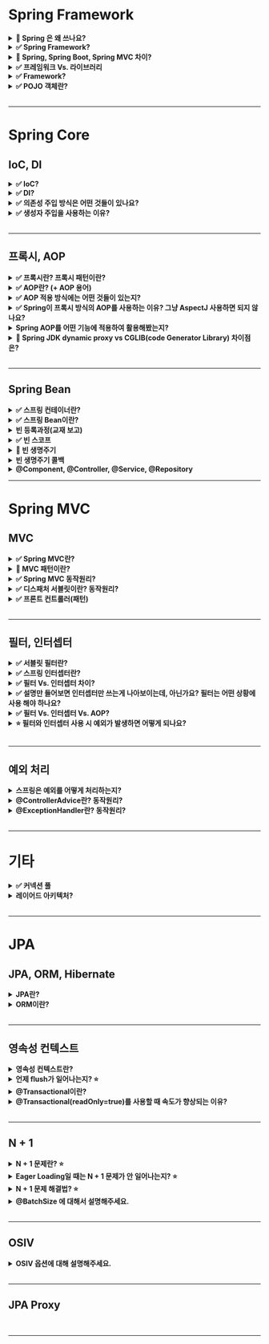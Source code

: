 # Spring Framework

<details>
    <summary><b>🔼 Spring 은 왜 쓰나요?</b></summary>

- Java 기반의 프레임워크 👉  **Java가 갖는 객체 지향 언어의 특성을 잘 살릴 수 있는 프레임워크** 
- 예) IoC, DI의 개념을 활용하여 다형성을 충분히 만족시킴   

</details>

<details>
    <summary><b>✅ Spring Framework?</b></summary>

- 자바 엔터프라이즈 개발을 편하게 해주는 **경량급 오픈소스 애플리케이션 프레임워크**
- 엔터프라이즈 애플리케이션을 개발하는데 필요한 인프라를 제공함으로써, 개발자는 비즈니스 로직에만 집중할 수 있다. 
- 스프링의 프레임워크의 중요한 특징으로는 `의존성 주입`, `제어의 역전` 등이 있다.  

---

### Spring 

- 자바 엔터프라이즈 개발을 편하게 해주는 **경량급 오픈소스 애플리케이션 프레임워크**
- **Lightweight Java Applicaion Framework**
  - 목표: POJO 기반(경량급)의 엔터프라이즈 애플리케이션 개발을 쉽고 편하게 할 수 있게한다.
  - 자바 애플리케이션을 개발하는데 필요한 인프라를 제공 👉 개발자는 애플리케이션 비즈니스 로직에 집중할 수 있게 된다.
- 동적인 웹 사이트를 개발하기 위한 여러 가지 서비스를 제공한다.

> 💡 자바 엔터프라이즈
>  - 웹 프로그래밍에 필요한 기능을 다수 포함
>  - JSP, Servlet, JDBC 등

</details>

<details>
    <summary><b>🔼 Spring, Spring Boot, Spring MVC 차이?</b></summary>

---

- `Spring`
  - POJO 객체 기반의 엔터프라이즈 애플리케이션 개발을 쉽고 편하게 할 수 있게하는 프레임워크
  - `DI`, `IoC`를 적절히 사용해서 느슨하게 결합된 애플리케이션을 개발할 수 있게함.
  - 문제: 스프링 기반으로 개발을 할 때 **필요한 라이브러리를 등록하기 위한 많은 설정을 필요로 한다.** 
    - 라이브러리간 종속성, 버전 호환성 등을 신경써야함

- `Spring Boot` 
  - 스프링 프레임워크의 모듈
  - 스프링에서 제공하는 **많은 라이브러리를 기본 설정 값으로 자동으로 설정**할 수 있게 해준다.
    - 👉 Spring MVC 역시 편하게 사용할 수 있도록 해준다.
  - **개발자는 종속성이나 버전 호환성에 대해 걱정할 필요가 없게 됨**

- `Spring MVC`
  - MVC 패턴을 구현할 수 있도록 지원해주는 스프링 '프레임워크'

--- 

- [Spring Boot vs. Spring MVC vs. Spring 의 비교](https://blog.naver.com/PostView.nhn?isHttpsRedirect=true&blogId=sthwin&logNo=221271008423&parentCategoryNo=&categoryNo=50&viewDate=&isShowPopularPosts=true&from=search)

</details>

<details>
    <summary><b>✅ 프레임워크 Vs. 라이브러리</b></summary>

- 공통점
  - 둘 다 **다른 누군가가 작성해둔 코드**, 프로젝트를 위해서 가져다 쓴다.
- 차이점
  - **프로그램 `제어의 주도권`이 누구한테 있느냐**
- `프레임워크`
  - 이미 정해진 규칙에 따라 코드를 작성하고, 프레임워크가 내가 작성한 코드를 호출하여 프로그램을 제어 
  - 라이브러리를 포함
  - `JUnit5`를 사용하여 코드를 작성하고, 실행은 Junit의  `@Test` 어노테이션이 대신해준다.  
- `라이브러리`
  - 내가 코드를 호출해서 컨트롤하는 거면 라이브러리. 

![](https://img1.daumcdn.net/thumb/R1280x0/?scode=mtistory2&fname=https%3A%2F%2Fblog.kakaocdn.net%2Fdn%2FXs3xz%2FbtqHByulBdl%2Fku7QE8veHKu4qzKeWkIPVk%2Fimg.png)

---

- https://www.youtube.com/watch?v=t9ccIykXTCM
- https://nhj12311.tistory.com/382

</details>

<details>
    <summary><b>✅ Framework?</b></summary>

- 프레임워크란 응용 프로그램이나 소프트웨어 솔루션 개발을 수월하기 위해 구조, 틀이 제공된 소프트웨어 환경

</details>


<details>
    <summary><b>✅ POJO 객체란?</b></summary>

- 프레임워크 인터페이스나 클래스를 구현하거나 확장하지 않은 단순 클래스
- Java에서 제공하는 기본 API외에는 종속되지 않아 코드가 간결하고 테스트 자동화에 유리
- Spring에서는 도메인과 비즈니스 로직을 수행하는 대상 이 POJO 대상이 될 수 있다. 

</details>

<br>

---

# Spring Core

## IoC, DI

<details>
    <summary><b>✅ IoC?</b></summary>

- 객체의 생성에서부터 생명주기의 관리까지 모든 객체에 대한 제어권이 바뀐 것을 의미 
  - 또는 제어 권한을 자신이 아닌 다른 대상에게 위임하는 것

- 개발자는 프레임워크에 필요한 부품을 개발하고 조립하는 방식으로 개발 &  최종 호출은 개발자가 아니라 프레임워크의 내부에서 결정된 대로 이뤄지게 되는데 이런 현상을 `제어의 역전`이라고 함

- Spring에서는 `IoC 컨테이너`를 통해 객체의 생성주기를 관리함으로써 `IoC`를 구현

</details>

<details>
    <summary><b>✅ DI?</b></summary>

- DI는 스프링에서 지원하는 `IoC의 형태`
- **클래스 사이의 의존관계를 빈 설정 정보를 바탕으로 컨테이너가 자동으로 연결해주는 것**
  - Bean 설정 파일에 의존관계가 필요하다는 정보만 추가함으로써 👉 오브젝트의 레퍼런스를 컨테이너가 주입을 해준다.
  - 런타임에 동적으로 의존관계가 생긴다. (컨테이너가 흐름의 주체가 된다.)

- 장점 
  - DI를 통해 `결합도`를 낮출 수 있다.
  - 객체에 대한 독립적인 테스트가 가능해진다. 
- 단점
  - DI를 설정하는 작업이 필요하므로, 간단한 프로그램에서는 이 과정이 번거로울 수 있음.
  - 코드 추적이 어려움. 
    - 의존성이 주입되었을 때 비로소 어떤 객체가 주입되었는지 알 수 있다.

> 💡 `컨테이너` 
>  - 프레임워크기반의 개발에서는 프레임워크가 자신이 흐름의 주체가 되어 필요할 때마다 애플리케이션을 호출하여 진행
>  - 이 때 `흐름의 제어권`을 가지는 것이 컨테이너

> 💡 `결합도`: 구현체에 의존하느냐 추상체에 의존하느냐

---

- https://www.nextree.co.kr/p11247/

</details>

<details>
    <summary><b>✅ 의존성 주입 방식은 어떤 것들이 있나요?</b></summary>

- 생성자 주입
  - 필요한 의존성을 모두 포함하는 생성자를 만들고, 해당 생성자를 통해 의존성 주입
  - 생성자 호출 시점에 딱 한 번만 주입되는 것이 보장됨
  - **불변, 필수** 의존관계에 사용.

- Setter 주입
  - 필드값을 수정하는 메서드를 통해 주입
  - **선택, 변경** 가능성이 있는 의존관계에 사용

```java
@Autowired
public void setMemberRepository(MemberRepository memberRepository) {
    this.memberRepository = memberRepository;
}
  ```


- 필드 주입 
  - 필드에 `@Autowired`를 통해 의존성 주입
  - 외부에서 접근이 불가능
  - DI 프레임워크가 없으면 아무것도 할 수 없는 객체가 된다.
  - 외부에서 접근이 불가능해서 테스트 하기 힘들다는 치명적인 단점

</details>

<details>
    <summary><b>✅ 생성자 주입을 사용하는 이유?</b></summary>

- **대부분의 의존성 주입은 한 번 일어나고 난 뒤에 애플리케이션 종료때까지 유지 됨**
  - 중간에 의존관계가 변경되면 예상치 못한 흐름으로 넘어간다. 👉 의도와 다르게 동작 위험
- `Setter 주입`을 사용하면 `public`으로 접근 제어를 열어야하고, 누군가 실수로 필드값을 변경할 수도 있다. 
- `필드 주입`의 경우 외부에서 접근이 불가능하므로 테스트를 할 수가 없다. 
- 생성자 주입은 객체를 생성할 때 딱 1번만 호출되므로 이후에 호출되는 일이 없다. 따라서 불변하게 설계할 수 있다.

</details>

<br>

---

## 프록시, AOP

<details>
    <summary><b>✅ 프록시란? 프록시 패턴이란?</b></summary>

### 프록시

- 클라이언트가 요청한 결과를 서버에 직접 요청하는 것이 아닌, **대리자를 통해서 간접적으로 요청**할 수 있는데, 여기서 대리자를 `프록시`라 한다.
- 클라이언트 ➡️ 프록시 ➡️ 서버

- 특징 
  - `대체 가능성` 
    - 객체에서 프록시가 되려면, 클라이언트는 실제 서버에게 요청했는지 프록시에게 요청했는지 조차 몰라야한다.

- 주요 기능 
  - `접근 제어`
    - 권한에 따른 접근 차단
    - 캐싱
    - 지연 로딩
  - `부가 기능 추가`
    - 원래 서버가 제공하는 기능에 대해 부가 기능 수행
    - 예) 요청값이나 응답값을 조

### 프록시 패턴 

- 프록시를 이용하여 **특정 객체에 대한 접근을 제어하거나 기능을 추가**할 수 있는 패턴

- 예시
  - JPA에서, 연관된 엔티티를 조회할 때 `Lazy Loading`으로 설정한 경우 프록시 객체가 주입됨.
  - `@Transactional`을 이용하면 스프링 AOP로 인해 해당 객체의 프록시 객체를 만들어서 주입하여 사용.

- 장점
  - `OCP` 만족
    - 기능은 확장하면서, 기존 객체의 변경은 없음 👉 `OCP`

- 단점
  - 프록시 객체가 생성됨에 따라 복잡도 증가. 처리 속도 증가

</details>



<details>
    <summary><b>✅ AOP란? (+ AOP 용어)</b></summary>

### AOP (Aspect-Oriented Programming)

- **애플리케이션 로직을 핵심 기능과 부가 기능으로 나누고, 여러 곳에서 사용되는 부가 기능. 즉 공통 관심 사항을 분리하는 방식의 프로그래밍**을 말한다.
  - 예) 로깅, 데이터베이스 연결
  
- 장점
  - **중복 코드가 줄어듦**
  - **변경 지점이 하나**가 되도록 잘 모듈화 시킴 👉 OOP 단점 극복

### 용어 정리



</details>

<details>
    <summary><b>✅ AOP 적용 방식에는 어떤 것들이 있는지?</b></summary>

### 1. 컴파일 시점 

- `.java` 파일을 컴파일러를 이용해서 `.class`를 만드는 시점에 부가 로직을 추가하는 방식.

- 단점
  - AspectJ가 제공하는 별도의 컴파일러를 사용해야하고, 설정이 복잡. 
  - `AspectJ`를 직접 사용해야한다

- 조인 포인트
  - 모든 지점(생성자, 필드값 접근, static 메서드 접근 & 실행)

> 💡 조인 포인트?
> - 생성자, static 메서드 접근 & 실행 등 **AOP를 적용할 수 있는 지점**
   
### 2. 클래스 로딩 시점 

- `.class` 파일을 `JVM`에 올리기 전에 바이트코드를 조작하여 위빙하는 방식(로드타임 위빙)

- 단점
  - 자바를 실행할 때 별도의 옵션(java -javaagent)을 통해 클래스 로더 조작기를 지정해야함
    - 번거롭고 운영하기 어려움
  - `AspectJ`를 직접 사용해야한다

- 조인 포인트
  - 모든 지점(생성자, 필드값 접근, static 메서드 접근 & 실행)

> 💡 위빙
> - 원본 로직에 부가 로직이 추가되는 것
> - 애스펙트와 실제 코드를 연결해서 붙이는 것

### 3. 런타임 시점

- 클래스 로더에 클래스가 올라가고, **자바가 이미 실행되고 난 후에 부가로직을 추가하는 방식**
- 실제 대상 코드는 그대로 유지. 프록시를 통해 부가 기능이 적용
  - 항상 프록시를 통해야 부가 기능을 사용할 수 있다.
- `Spring AOP`가 사용하는 방식

- 장점
  - 별도의 컴파일러나 실행 옵션을 지정하지 않아도 된다. 스프링만 있으면 사용가능.

- 조인 포인트
  - **메서드 실행 시점으로 제한**된다.
    - **프록시는 메서드 오버라이딩 개념으로 동작**하기 때문에 생성자나 static 메서드, 필드값 접근에는 사용 불가.

---

> 💡스프링은 AspectJ의 문법을 차용하고 프록시 방식의 AOP를 적용한다. AspectJ를 직접 사용하는 것이 아니다. 

</details>

<details>
    <summary><b>✅ Spring이 프록시 방식의 AOP를 사용하는 이유? 그냥 AspectJ 사용하면 되지 않나요?</b></summary>

- 그냥 AspectJ를 사용하면 `런타임`이 아닌 `컴파일 타임`과 `클래스 로드` 시점에 애스펙트를 적용해야함
- 그러기 위해서는 **별도의 컴파일러**를 사용하거나 **자바 실행옵션**, **AspectJ 전용 문법**등 번거롭고 복잡함
- 👉 스프링만 있으면 사용가능한 DI, IoC 개념 등을 이용하여 프록시를 이용해 AOP를 적용 가능. 

</details>

<details>
    <summary><b>Spring AOP를 어떤 기능에 적용하여 활용해봤는지?</b></summary>
</details>

<details>
    <summary><b>🔼 Spring JDK dynamic proxy vs CGLIB(code Generator Library) 차이점은?</b></summary>

- 기존 Proxy 패턴을 이용한 프록시의 문제
  - 부가 기능 코드의 중복이 생긴다
  - 매번 프록시 객체를 생성해야함 👉코드의 복잡도 증가 

![](https://img1.daumcdn.net/thumb/R1280x0/?scode=mtistory2&fname=https%3A%2F%2Fblog.kakaocdn.net%2Fdn%2FezX5oG%2FbtrOY9OTpAj%2ForkSBdcoHI8SHP1WeVmQHK%2Fimg.png)

- Spring AOP를 통해 프록시 객체를 생성할 때, 해당 객체가 인터페이스를 구현 유무의 차이
  - 구현하는 경우 👉 JDK dynamic proxy
  - 구현 안 하는 경우 👉 CGLIB

- ProxyBeanFactory
  - Spring에서 프록시를 Bean으로 만들어주는 하나의 객체

- JDK Dynamic Proxy
  - Reflection을 이용하여 프록시 객체를 생성 👉 속도가 느리다. (동적으로 Class를 Load 하고, Heap에 객체를 띄우는 선행 절차가 존재하기에 나타나는 결과이다.)
  - 인터페이스가 있어야 한다.
- CGLIB
  - 바이트 코드를 조작해서 프록시를 만듦으로 빠르다.
  - 상속 방식으로 구현되어 인터페이스가 없어도된다.
  - Spring Boot의 기본 방식

---

- https://huisam.tistory.com/entry/springAOP
- https://gmoon92.github.io/spring/aop/2019/04/20/jdk-dynamic-proxy-and-cglib.html

</details>

<br>

---


## Spring Bean

<details>
    <summary><b>✅ 스프링 컨테이너란?</b></summary>

- **자바 객체의 생명 주기를 관리하며, 생성된 자바 객체들에게 추가적인 기능을 제공하는 역할**
- 예를 들면, 스프링 빈을 생성하고, 의존성 주입이 필요한 곳에 레퍼런스를 할당해준다.
- `ApplicationContext`를 스프링 컨테이너라고 한다. 

</details>

<details>
    <summary><b>✅ 스프링 Bean이란?</b></summary>

- 스프링 컨테이너 안에 들어있는 객체
- 스프링 컨테이너 초기화 시 빈 객체 생성, 의존 객체 주입 및 초기화
- 스프링 컨테이너 종료 시 빈 객체 소멸

</details>

<details>
    <summary><b>빈 등록과정(교재 보고)</b></summary>



</details>

<details>
    <summary><b>✅ 빈 스코프</b></summary>

- 빈 스코프란, **빈이 존재할 수 있는 범위**를 의미

### 스프링이 지원하는 다양한 스코프 범위

- `싱글톤 스코프`
  - 스프링 빈의 기본 스코프
  - 스프링 컨테이너의 시작과 종료까지 1개의 객체로 유지
  - **싱글톤 빈 객체는 여러 쓰레드에 의해 공유되기 때문에 Stateless로 설계하는 것이 중요**

- `프로토타입 스코프`
  - 빈의 생성, 의존관계 주입, 초기화까지만 관여하고 더 이상 컨테이너가 관리하지 않는 스코프
  - 매번 **요청마다 생성하고** 클라이언트에게 반환한다음에 더 이상 관리 안 함
  - **싱글톤은 스프링 컨테이너가 생성될 때 빈이 생성되는데, 프로토타입은 요청이 있을 때만 생성됨**
  - @Autowired의 지원을 받을 수 있음 -> DI 가능 
  - [언제 사용하는가](https://www.inflearn.com/questions/415649/%ED%94%84%EB%A1%9C%ED%86%A0%ED%83%80%EC%9E%85-%EB%B9%88%EC%97%90-%EB%8C%80%ED%95%9C-%EC%A7%88%EB%AC%B8)

```java
@Scope("prototype")
@Component
public class HelloBean {}
```

- 웹 관련 스코프
  - `request`
    - 웹 요청이 들어오고 나갈 때까지 유지되는 스코프
    - 로깅을 하기 위해 요청이 들어올 때 생성할 때 로깅, 빈이 종료되기전에 `@PreDestroy`로 로깅 남긴다.
  - `session`
    - 웹 세션이 생성되고 종료될 때까지 유지되는 스코프
  - `application`
    - 웹의 서블릿 컨텍스트와 같은 범위로 유지되는 스코프
      - 서블릿 컨텍스트는 web application내에 있는 모든 서블릿들을 관리하며 정보공유할 수 있게 도와 주는 역할 을 하는데, 톰캣 컨테이너가 실행 시 애플리케이션 하나당 한개의 서블릿컨텍스트가 생성된다.
      - 생명 주기는 보통 톰캣의 시작과 종료와 일치한다.

</details>

<details>
    <summary><b>🔼 빈 생명주기</b></summary>

> 스프링 컨테이너 생성 -> 스프링 빈 생성 -> 의존 관계 주입 -> 초기화 콜백 -> 사용 -> 소멸 전 콜백 -> 스프링 컨테이너 종료
- 스프링 컨테이너에 의해 생명주기가 관리된다.
- 스프링 컨테이너 초기화 시 빈 객체 생성, 의존 관계를 주입하고 초기화 
- 싱글톤 빈들은 컨테이너 종료 전 소멸 전 콜백이 발생
- 초기화와 소멸 메서드는 애노테이션으로 @PostConstruct, @PreDestroy 를 사용하는 것이 권장된다

</details>

<details>
    <summary><b>빈 생명주기 콜백</b></summary>



</details>


<details>
    <summary><b>@Component, @Controller, @Service, @Repository</b></summary>
</details>

---

# Spring MVC

## MVC

<details>
    <summary><b>✅ Spring MVC란?</b></summary>

- **웹 애플리케이션 개발을 위한 MVC 패턴 기반의 Spring 프레임워크**
- `디스패처 서블릿` 등을 활용하여 해당 애플리케이션으로 들어오는 모든 요청을 핸들링 & 공통 작업을 처리

</details>

<details>
    <summary><b>🔼 MVC 패턴이란?</b></summary>

- 정의
  - 애플리케이션의 개발 영역을 Model, View, Controller로 나눠 각 역할에 맞는 코드를 작성
  - 사용자 인터페이스(UI)와 도메인 로직을 분리함으로써 서로에게 영향이 가지 않게한다. 
    - 👉 각자의 독립적인 개발과 유지보수를 용이하게 함

- MVC
  - Model
    - 데이터와 비즈니스 로직을 처리  
    - 비즈니스 로직을 처리한 데이터의 결과
  - View
    - 클라이언트에게 보여줄 화면을 처리 
  - Controller
    - 클라이언트에게 요청을 받는 엔드포인트
    - Model에게 요청을 전달하고, 데이터를 리턴 받아 처리 & View로 리턴

- 장점
  - 과거에는 Controller에 다 담아두고 처리했다.
  - 기능 별로 코드를 분리하여, 가독성을 높이고 재사용성을 증가시킨다.

- 단점  
  - 프로그램 규모가 커짐에 따라 유지보수가 쉽지 않음(why?)

</details>

<details>
    <summary><b>✅ Spring MVC 동작원리?</b></summary>

![](https://camo.githubusercontent.com/d7cef9e49a490593b9ef01173bc8b685394a898e62d254e323ea5a6931279763/68747470733a2f2f6261636b746f6e792e6769746875622e696f2f6173736574732f696d672f706f73742f696e746572766965772f736572766c65742d362e504e47)

1. 디스패처 서블릿이 요청을 받음
2. 핸들러 매핑을 통해 요청을 처리할 핸들러 조회
3. 핸들러에게 요청을 위임할 핸들러 어댑터를 조회, 핸들러에게 요청 위임
4. 핸들러는 비즈니스 로직을 수행하고 `ModelAndView` 로 변환해서 반환
   - ModelAndView: 
     - 디스패처 서블릿에 의해 처리될 뷰를 직접 지정할 수 있고 Model(entity)부분에 있는 데이터를 전달 할 수 있도록 하는 객체
5. viewResolver를 호출
   - 적절한 viewResolver를 찾고 해당 viewResolver를 호출한다.
   - RestController라면 이 과정과 이후 과정 없이 컨버터를 이용해 바로 결과값을 리턴한다.
   - `ViewResolver`:
     - ModelAndView 객체를 View 영역으로 전달하기 위해 알맞은 View 정보를 설정하는 역할 
6. view 반환
   - viewResolver는 뷰의 논리 이름을 물리 이름으로 바꾸고, 렌더링 역할을 담당하는 뷰 객체를 반환
7. view 렌더링
   

</details>

<details>
    <summary><b>✅ 디스패처 서블릿이란? 동작원리?</b></summary>

- 정의
  - HTTP 프로토콜로 들어오는 모든 **요청을 가장 먼저 받아**, **적합한 컨트롤러를 찾아 요청을 위임하는 `프론트 컨트롤러`**
  
- 장점
  - 과거에는 서블릿에 대해 URL을 매핑하기 위해 web.xml 에 모두 등록해줘야 했음 
  - 👉 **디스패처 서블릿의 등장으로 해당 어플리케이션으로 들어오는 모든 요청을 핸들링**해주고 `공통 작업`을 처리
  - **컨트롤러만 구현해두면 디스패처 서블릿이 알아서 요청을 위임해주게 됨**

- 동작원리 

![](https://img1.daumcdn.net/thumb/R1280x0/?scode=mtistory2&fname=https%3A%2F%2Fblog.kakaocdn.net%2Fdn%2FbImFbg%2FbtrGzZMTuu2%2FCkY4MiKvl5ivUJPoc5I3zk%2Fimg.png)

1. 클라이언트의 요청을 디스패처 서블릿이 받음
2. 요청을 위임할 컨트롤러 조회 
   - 핸들러 매핑을 통해 URL에 매핑된 핸들러(컨트롤러)를 조회
3. 요청을 핸들러로 전달할 `핸들러 어댑터`를 찾아 요청을 위임
   - 직접 요청을 전달하는 것이 아니라 어댑터를 통해 위임하는 이유
     - 컨트롤러의 구현 방식(Controller 인터페이스, 어노테이션)이 다양하므로
   - 어댑터 패턴
     - 호환되지 않는 인터페이스를 가진 객체들이 협업할 수 있도록 하는 구조적 디자인 패턴
4. 핸들러 어댑터가 컨트롤러에게 요청을 위임
   - 컨트롤러로 요청을 위임한 전/후에 공통적인 작업이 필요
   - 예시
     - 인터셉터
     - `ArgumentResolver` 👉 `@RequestBody`, `@RequestParam` 등을 처리
     - `ReturnValueHandler` 👉 ResponseEntity의 Body를 직렬화
5. 비즈니스 로직 처리
6. 컨트롤러가 리턴값을 리턴
7. 핸들러 어댑터가 리턴값을 처리
   - `ReturnValueHandler` 👉 ResponseEntity의 Body를 직렬화
8. 서버의 응답을 클라이언트로 반환함
   - 필터를 거쳐 최종적으로 클라이언트로 반환

--- 

- [[Spring] Dispatcher-Servlet(디스패처 서블릿)이란? 디스패처 서블릿의 개념과 동작 과정](https://mangkyu.tistory.com/18)

</details>

<details>
    <summary><b>✅ 프론트 컨트롤러(패턴)</b></summary>

- 정의 
  - 서블릿 컨테이너의 제일 앞에서, 서버로 들어오는 클라이언트의 모든 요청을 받아 처리해주는 컨트롤러. 
  - MVC 구조에서 함께 사용되는 디자인 패턴

- 서블릿 컨테이너
  - WAS 내부에서 개발자 대신 서블릿을 관리

</details>

<br>

---

## 필터, 인터셉터 

<details>
    <summary><b>✅ 서블릿 필터란?</b></summary>

- 서블릿에서 제공하는 기능으로, **디스패처 서블릿에 요청이 전달되기 전/후** 에 URL 패턴에 맞는 요청에 대해 부가작업을 처리할 수 있는 기능 제공

- `웹 컨테이너`에서 관리

- 용도
  - 모든 요청에 대한 로깅/검사
  - 이미지/데이터 압축, 문자열 인코딩

- 메서드
  - `init()`
    - 필터 객체 초기화.
  - `doFilter()`
    - URL 패턴에 맞는 모든 HTTP 요청이 디스패처 서블릿으로 전달되기 전에 웹 컨테이너에 의해 실행되는 메소드
  - `destroy()`
    - 필터 객체가 소멸될 때 호출되는 메서드
    - 서블릿 컨테이너가 종료될 때 1회 호출 

</details>

<details>
    <summary><b>✅ 스프링 인터셉터란?</b></summary>

- Spring이 제공하는 기술로써, 디스패처 서블릿이 **컨트롤러를 호출하기 전/후**에 요청과 응답을 참조하거나 가공할 수 있는 기능을 제공.

- `스프링 컨테이너`에서 관리 
  - `@ControllerAdvice`, `@ExceptionHandler` 와 같은 스프링에서 제공하는 예외처리 사용 가능.
  
- 용도
  - API 호출에 대한 로깅/검사
  - Controller로 넘겨주는 데이터의 가공

- 메서드 
  - `preHandle()`
    - 핸들러 호출 전 실행
  - `postHandle()`
    - 핸들러 호출 후 실행
    - 핸들러(컨트롤러) 하위 계층에서 예외 발생 시 실행 X
  - `afterCompletion()`
    - 핸들러 호출 후 `postHandle()`까지 실행되고 나서 실행
    - 핸들러(컨트롤러) 하위 계층에서 예외 발생하더라도 반드시 실행 됨.


</details>

<details>
    <summary><b>✅ 필터 Vs. 인터셉터 차이?</b></summary>

- **관리되는 컨테이너**가 다르다.
  - 필터는 웹 컨테이너
  - 인터셉터는 스프링 컨테이너에서 관리 👉 Spring 에서 제공하는 예외처리 가능.

- **Spring 예외 처리 적용 여부**
  - 인터셉터는 스프링 컨텍스트 안에서 관리되므로 `@ControllerAdvice`, `@ExceptionHandler` 와 같은 스프링에서 제공하는 예외처리 사용 가능.

- **HttpServletRequest, Response 객체 조작 여부** 
  - 필터는 다음 필터로 넘어가기 전에 Request, Response **객체 자체를 변경 가능** 
  - 인터셉터는 Request, Response 객체 자체를 변경할 수는 없지만 **값은 조작 가능**
  
</details>

<details>
    <summary><b>✅ 설명만 들어보면 인터셉터만 쓰는게 나아보이는데, 아닌가요? 필터는 어떤 상황에 사용 해야 하나요?</b></summary>

- 둘의 가장 큰 차이는 스프링 컨텍스트에 속하냐의 여부.

- 필터는 스프링 컨텍스트에 속하지 않는다.
  - **스프링과 무관하게 전역적으로 처리해야하는 작업**에 사용하면 좋다.
    - 예) 문자열 인코딩
    
- 인터셉터는 스프링 컨텍스트에 속한다. 
  - 클라이언트의 요청에 대해 전역적으로 처리 해야하는 작업에 사용하면 좋다.
  - 예를 들면 `인가`는 특정 그룹에 대해서는 권한이 없는 등의 처리를 해주어야하는데, 이러한 작업들을 컨트롤러와 가까운 인터셉터가 처리하기 좋다. 

</details>

<details>
    <summary><b>✅ 필터 Vs. 인터셉터 Vs. AOP?</b></summary>

- **사용 목적의 차이**
  - 필터: 
    - 스프링과 무관하게 처리해야하는 작업
    - 예) 문자열 인코딩
  - 인터셉터: 
    - Controller로 넘겨주는 정보(데이터)의 가공
    - 예) 특정 사용자는 특정 기능을 사용 못하게 막는 등의 세부적인 보안 작업
  - AOP: 
    - 비즈니스단의 메서드에서 조금 더 세밀하게 조정하고 싶을 때. 
    - 예) 특정 메서드의 트랜잭션 처리

- **적용 대상, 실행 위치가 다름**
  - 필터, 인터셉터: 
    - 적용 대상을 URL로 구분
    - 필터는 디스패처 서블릿 전/후
    - 인터셉터는 컨트롤러 전/후
  - AOP: 
    - URL, 파라미터, 어노테이션 등 PointCut이 지원하는 방법으로 대상 지정 

---

- [[Spring] Filter, Interceptor, AOP 차이 및 AOP를 사용하여 Logging을 구현한 이유](https://velog.io/@miot2j/Spring-Filter-Interceptor-AOP-%EC%B0%A8%EC%9D%B4-%EB%B0%8F-AOP%EB%A5%BC-%EC%82%AC%EC%9A%A9%ED%95%98%EC%97%AC-Logging%EC%9D%84-%EA%B5%AC%ED%98%84%ED%95%9C-%EC%9D%B4%EC%9C%A0)

</details>

<details>
    <summary><b>⭐️ 필터와 인터셉터 사용 시 예외가 발생하면 어떻게 되나요?</b></summary>
</details>

<br>

---

## 예외 처리

<details>
    <summary><b>스프링은 예외를 어떻게 처리하는지?</b></summary>

### WAS 



### 필터 


### 인터셉터

</details>

<details>
    <summary><b>@ControllerAdvice란? 동작원리?</b></summary>



</details>

<details>
    <summary><b>@ExceptionHandler란? 동작원리?</b></summary>
</details>

<br>

---

# 기타

<details>
    <summary><b>✅ 커넥션 풀</b></summary>

- 데이터베이스와의 연결 비용을 줄이기 위해, 미리 연결을 맺어 놓고 이것을 관리하는 것
- 요청이 있을 때 커넥션을 할당하고, 처리가 끝나면 커넥션 풀에게 반납

</details>

<details>
    <summary><b>레이어드 아키텍처?</b></summary>

</details>

<br>

---

# JPA

## JPA, ORM, Hibernate

<details>
    <summary><b>JPA란?</b></summary>
</details>

<details>
    <summary><b>ORM이란?</b></summary>
</details>
<br>

---

## 영속성 컨텍스트

<details>
    <summary><b>영속성 컨텍스트란?</b></summary>
</details>

<details>
    <summary><b>언제 flush가 일어나는지? ⭐️</b></summary>
</details>

<details>
    <summary><b>@Transactional이란?</b></summary>
</details>

<details>
    <summary><b>@Transactional(readOnly=true)를 사용할 때 속도가 향상되는 이유?</b></summary>
</details>

<br>

---

## N + 1

<details>
    <summary><b>N + 1 문제란? ⭐️</b></summary>
</details>


<details>
    <summary><b>Eager Loading일 때는 N + 1 문제가 안 일어나는지? ⭐️</b></summary>
</details>

<details>
    <summary><b>N + 1 문제 해결법? ⭐️</b></summary>
</details>

<details>
    <summary><b>@BatchSize 에 대해서 설명해주세요.</b></summary>
</details>

<br>

---

## OSIV

<details>
    <summary><b>OSIV 옵션에 대해 설명해주세요.</b></summary>
</details>

<br>

---

## JPA Proxy

<br>

---